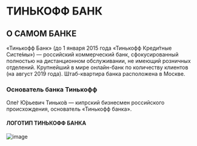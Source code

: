# ТИНЬКОФФ БАНК

## О САМОМ БАНКЕ

«Тинькофф Банк» (до 1 января 2015 года «Тинькофф Креди́тные Систе́мы») — российский коммерческий банк, сфокусированный полностью на дистанционном обслуживании, не имеющий розничных отделений. Крупнейший в мире онлайн-банк по количеству клиентов (на август 2019 года). Штаб-квартира банка расположена в Москве.

### Основатель банка Тинькофф

Оле́г Ю́рьевич Тинько́в — кипрский бизнесмен российского происхождения, основатель «Тинькофф банка».

#### ЛОГОТИП ТИНЬКОФФ БАНКА

![image](https://github.com/saveliykirsanov/mypresentation/assets/144109400/3db03a13-d8a1-4361-a16a-6d5ac4b18774)
